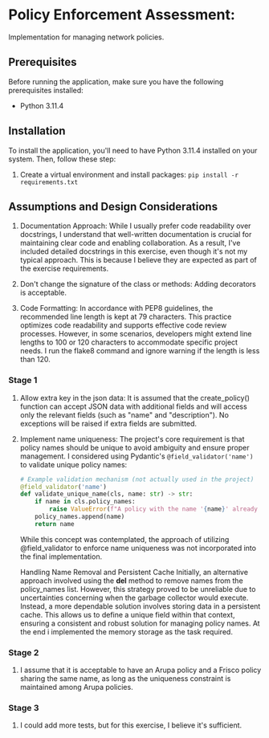 # Policy Enforcement Assessment:

Implementation for managing network policies.

## Prerequisites

Before running the application, make sure you have the following prerequisites installed:
- Python 3.11.4
## Installation

To install the application, you'll need to have Python 3.11.4 installed on your system. Then, follow these step:
1. Create a virtual environment and install packages: `pip install -r requirements.txt`


## Assumptions and Design Considerations

1. Documentation Approach:
While I usually prefer code readability over docstrings,
I understand that well-written documentation is crucial for maintaining clear code and enabling collaboration. 
As a result, I've included detailed docstrings in this exercise, 
even though it's not my typical approach. 
This is because I believe they are expected as part of the exercise requirements.

2. Don't change the signature of the class or methods:
Adding decorators is acceptable.

3. Code Formatting: 
In accordance with PEP8 guidelines, the recommended line length is kept at 79 characters. This practice optimizes code
readability and supports effective code review processes. However, in some scenarios, developers might extend line 
lengths to 100 or 120 characters to accommodate specific project needs. 
I run the flake8 command and ignore warning if the length is less than 120.



### Stage 1

1. Allow extra key in the json data:
It is assumed that the create_policy() function can accept JSON data with additional fields and will access only
the relevant fields (such as "name" and "description"). No exceptions will be raised if extra fields are submitted.


2. Implement name uniqueness:
The project's core requirement is that policy names should be unique to avoid ambiguity and ensure proper management.
I considered using Pydantic's `@field_validator('name')` to validate unique policy names: 
    ```python
    # Example validation mechanism (not actually used in the project)
    @field_validator('name')
    def validate_unique_name(cls, name: str) -> str:
        if name in cls.policy_names:
            raise ValueError(f"A policy with the name '{name}' already exists. Please choose a unique name.")
        policy_names.append(name)
        return name
    ```

    While this concept was contemplated, the approach of utilizing @field_validator to enforce name uniqueness was not incorporated into the final implementation.
    
    Handling Name Removal and Persistent Cache
    Initially, an alternative approach involved using the __del__ method to remove names from the policy_names list. However, this strategy proved to be unreliable due to uncertainties concerning when the garbage collector would execute. Instead, a more dependable solution involves storing data in a persistent cache. This allows us to define a unique field within that context, ensuring a consistent and robust solution for managing policy names.
    At the end i implemented the memory storage as the task required.

### Stage 2
1. I assume that it is acceptable to have an Arupa policy and a Frisco policy sharing the same name, 
as long as the uniqueness constraint is maintained among Arupa policies.

### Stage 3
1. I could add more tests, but for this exercise, I believe it's sufficient.


